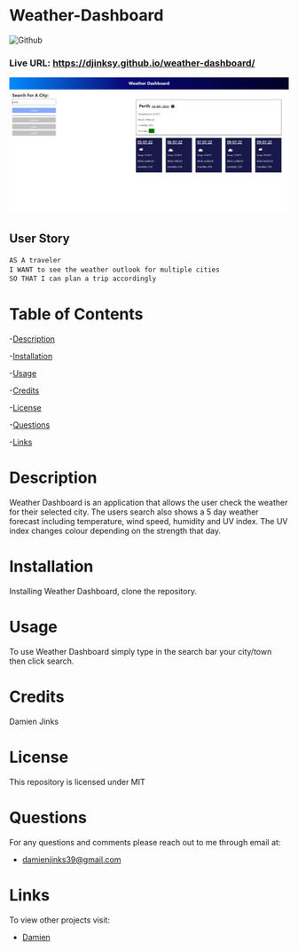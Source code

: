 # Weather-Dashboard

![Github](https://img.shields.io/badge/license-MIT-yellow.svg)

### Live URL: https://djinksy.github.io/weather-dashboard/

![screenshot-1](./images/screenshot.png)


## User Story 
```md
AS A traveler
I WANT to see the weather outlook for multiple cities
SO THAT I can plan a trip accordingly
```

# Table of Contents 

-[Description](#description)

-[Installation](#installation)

-[Usage](#usage)

-[Credits](#credits)

-[License](#license)

-[Questions](#questions)

-[Links](#links)

# Description

Weather Dashboard is an application that allows the user check the weather for their selected city. The users search also shows a 5 day weather forecast including temperature, wind speed, humidity and UV index. The UV index changes colour depending on the strength that day.

# Installation

Installing Weather Dashboard, clone the repository.

# Usage

To use Weather Dashboard simply type in the search bar your city/town then click search.

# Credits

Damien Jinks

# License 

This repository is licensed under MIT

# Questions

For any questions and comments please reach out to me through email at:
- damienjinks39@gmail.com

# Links
To view other projects visit:
- [Damien](http://github.com/Djinksy)
